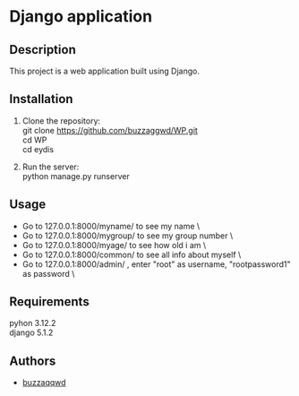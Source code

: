 # Django application
## Description
This project is a web application built using Django.

## Installation
1. Clone the repository: \
  git clone https://github.com/buzzaggwd/WP.git \
  cd WP \
  cd eydis

2. Run the server: \
  python manage.py runserver 

## Usage
+ Go to 127.0.0.1:8000/myname/ to see my name \
+ Go to 127.0.0.1:8000/mygroup/ to see my group number \
+ Go to 127.0.0.1:8000/myage/ to see how old i am \
+ Go to 127.0.0.1:8000/common/ to see all info about myself \
+ Go to 127.0.0.1:8000/admin/ , enter "root" as username, "rootpassword1" as password \

## Requirements
pyhon 3.12.2 \
django 5.1.2

## Authors
- [buzzaqqwd](https://github.com/buzzaggwd)
